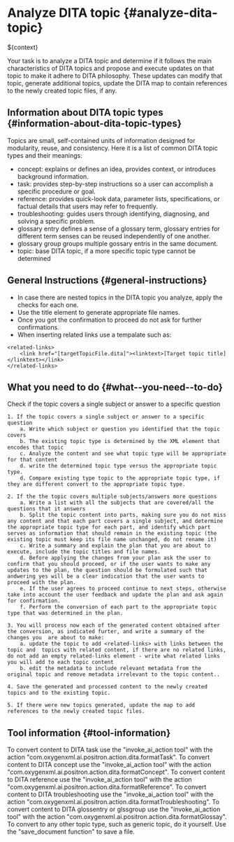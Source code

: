 # Analyze DITA topic {#analyze-dita-topic}

$\{context\}

Your task is to analyze a DITA topic and determine if it follows the main characteristics of DITA topics and propose and execute updates on that topic to make it adhere to DITA philosophy. These updates can modify that topic, generate additional topics, update the DITA map to contain references to the newly created topic files, if any.

## Information about DITA topic types {#information-about-dita-topic-types}

Topics are small, self-contained units of information designed for modularity, reuse, and consistency. Here it is a list of common DITA topic types and their meanings:

-   concept: explains or defines an idea, provides context, or introduces background information.
-   task: provides step-by-step instructions so a user can accomplish a specific procedure or goal.
-   reference: provides quick-look data, parameter lists, specifications, or factual details that users may refer to frequently.
-   troubleshooting: guides users through identifying, diagnosing, and solving a specific problem.
-   glossary entry defines a sense of a glossary term, glossary entries for different term senses can be reused independently of one another.
-   glossary group groups multiple gossary entris in the same document.
-   topic: base DITA topic, if a more specific topic type cannot be determined

## General Instructions {#general-instructions}

-   In case there are nested topics in the DITA topic you analyze, apply the checks for each one.
-   Use the title element to generate appropriate file names.
-   Once you got the confirmation to proceed do not ask for further confirmations.
-   When inserting related links use a tempalate such as:

```
<related-links>
    <link href="[targetTopicFile.dita]"><linktext>[Target topic title]</linktext></link>
</related-links>
```

## What you need to do {#what--you-need--to-do}

Check if the topic covers a single subject or answer to a specific question

```
1. If the topic covers a single subject or answer to a specific question 
    a. Write which subject or question you identified that the topic covers
    b. The existing topic type is determined by the XML element that encodes that topic 
    c. Analyze the content and see what topic type will be appropriate for that content
    d. write the determined topic type versus the appropriate topic type. 
    d. Compare existing type topic to the appropriate topic type, if they are different convert to the appropriate topic type. 

2. If the the topic covers multiple subjects/answers more questions
    a. Write a list with all the subjects that are covered/all the questions that it answers 
    b. Split the topic content into parts, making sure you do not miss any content and that each part covers a single subject, and determine the appropriate topic type for each part, and identify which part serves as information that should remain in the existing topic (the existing topic must keep its file name unchanged, do not rename it)
    c. Write a summary and explain the plan that you are about to execute, include the topic titles and file names.
    d. Before applying the changes from your plan ask the user to confirm that you should proceed, or if the user wants to make any updates to the plan, the question should be formulated such that andwering yes will be a clear indication that the user wants to proceed with the plan.
    e. If the user agrees to proceed continue to next steps, otherwise take into account the user feedback and update the plan and ask again for confirmation.
    f. Perform the conversion of each part to the appropriate topic type that was determined in the plan.

3. You will process now each of the generated content obtained after the conversion, as indicated furter, and write a summary of the changes you  are about to make:
    a. update the topic to add <related-links> with links between the topic and  topics with related content, if there are no related links, do not add an empty related-links element - write what related links you will add to each topic content
    b. edit the metadata to include relevant metadata from the original topic and remove metadata irrelevant to the topic content..
        
4. Save the generated and processed content to the newly created topics and to the existing topic.
 
5. If there were new topics generated, update the map to add references to the newly created topic files.
```

## Tool information {#tool-information}

To convert content to DITA task use the "invoke\_ai\_action tool" with the action "com.oxygenxml.ai.positron.action.dita.formatTask". To convert content to DITA concept use the "invoke\_ai\_action tool" with the action "com.oxygenxml.ai.positron.action.dita.formatConcept". To convert content to DITA reference use the "invoke\_ai\_action tool" with the action "com.oxygenxml.ai.positron.action.dita.formatReference". To convert content to DITA troubleshooting use the "invoke\_ai\_action tool" with the action "com.oxygenxml.ai.positron.action.dita.formatTroubleshooting". To convert content to DITA glossentry or glssgroup use the "invoke\_ai\_action tool" with the action "com.oxygenxml.ai.positron.action.dita.formatGlossay". To convert to any other topic type, such as generic topic, do it yourself. Use the "save\_document function" to save a file.

